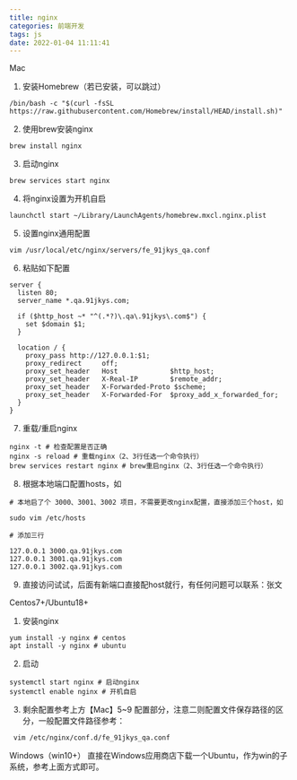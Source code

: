 ```yaml
---
title: nginx
categories: 前端开发
tags: js
date: 2022-01-04 11:11:41
---
```


Mac

1. 安装Homebrew（若已安装，可以跳过）
```
/bin/bash -c "$(curl -fsSL https://raw.githubusercontent.com/Homebrew/install/HEAD/install.sh)"
```
2. 使用brew安装nginx
```
brew install nginx
```

3. 启动nginx
```
brew services start nginx
```

4. 将nginx设置为开机自启
```
launchctl start ~/Library/LaunchAgents/homebrew.mxcl.nginx.plist
```
5. 设置nginx通用配置
```
vim /usr/local/etc/nginx/servers/fe_91jkys_qa.conf
```
6. 粘贴如下配置
```
server {
  listen 80;
  server_name *.qa.91jkys.com;

  if ($http_host ~* "^(.*?)\.qa\.91jkys\.com$") {
    set $domain $1;
  }

  location / {
    proxy_pass http://127.0.0.1:$1;
    proxy_redirect     off;
    proxy_set_header   Host             $http_host;
    proxy_set_header   X-Real-IP        $remote_addr;
    proxy_set_header   X-Forwarded-Proto $scheme;
    proxy_set_header   X-Forwarded-For  $proxy_add_x_forwarded_for;
  }
}
```
7. 重载/重启nginx
```
nginx -t # 检查配置是否正确
nginx -s reload # 重载nginx（2、3行任选一个命令执行）
brew services restart nginx # brew重启nginx（2、3行任选一个命令执行）
```
8. 根据本地端口配置hosts，如
```
# 本地启了个 3000、3001、3002 项目，不需要更改nginx配置，直接添加三个host，如

sudo vim /etc/hosts

# 添加三行

127.0.0.1 3000.qa.91jkys.com
127.0.0.1 3001.qa.91jkys.com
127.0.0.1 3002.qa.91jkys.com
```
9. 直接访问试试，后面有新端口直接配host就行，有任何问题可以联系：张文

Centos7+/Ubuntu18+
1. 安装nginx
```
yum install -y nginx # centos
apt install -y nginx # ubuntu
```
2. 启动
```
systemctl start nginx # 启动nginx
systemctl enable nginx # 开机自启
```
3. 剩余配置参考上方【Mac】5~9 配置部分，注意二则配置文件保存路径的区分，一般配置文件路径参考：
```
 vim /etc/nginx/conf.d/fe_91jkys_qa.conf
```
Windows（win10+）
直接在Windows应用商店下载一个Ubuntu，作为win的子系统，参考上面方式即可。